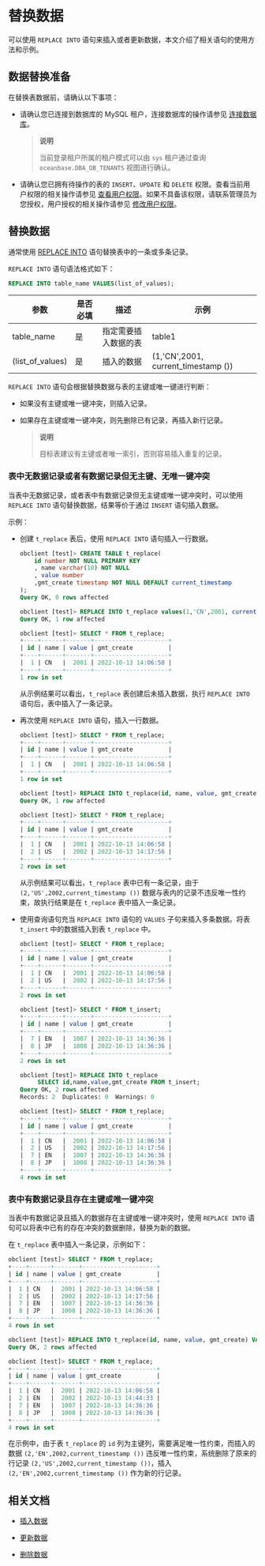 # 替换数据

可以使用 `REPLACE INTO` 语句来插入或者更新数据，本文介绍了相关语句的使用方法和示例。

## 数据替换准备

在替换表数据前，请确认以下事项：

* 请确认您已连接到数据库的 MySQL 租户，连接数据库的操作请参见 [连接数据库](../../1.application-development-based-on-mysql-mode/1.database-connection/1.connection-mode-overview.md)。
  
  >**说明**
  >
  >当前登录租户所属的租户模式可以由 `sys` 租户通过查询 `oceanbase.DBA_OB_TENANTS` 视图进行确认。

* 请确认您已拥有待操作的表的 `INSERT`、`UPDATE` 和 `DELETE` 权限。查看当前用户权限的相关操作请参见 [查看用户权限](7.reference\3.user-guide-old\6.basic-database-management\4.manage-tenants-1\5.manage-users-and-permissions\3.mysql-3\4.view-user-permissions-1.md)。如果不具备该权限，请联系管理员为您授权，用户授权的相关操作请参见 [修改用户权限](7.reference\3.user-guide-old\6.basic-database-management\4.manage-tenants-1\5.manage-users-and-permissions\3.mysql-3\5.modify-user-permissions-2.md)。

## 替换数据

通常使用 [REPLACE INTO](../../../7.reference/6.sql-syntax/2.common-tenant-mysql-mode/6.sql-statement/46.REPLACE.md) 语句替换表中的一条或多条记录。

`REPLACE INTO` 语句语法格式如下：

```sql
REPLACE INTO table_name VALUES(list_of_values);
```

|        参数        | 是否必填 |     描述     |                 示例                  |
|------------------|------|------------|-------------------------------------|
| table_name       | 是    | 指定需要插入数据的表 | table1                              |
| (list_of_values) | 是    | 插入的数据      | (1,'CN',2001, current_timestamp ()) |

`REPLACE INTO` 语句会根据替换数据与表的主键或唯一键进行判断：

* 如果没有主键或唯一键冲突，则插入记录。

* 如果存在主键或唯一键冲突，则先删除已有记录，再插入新行记录。

  > **说明**
  >
  > 目标表建议有主键或者唯一索引，否则容易插入重复的记录。

### 表中无数据记录或者有数据记录但无主键、无唯一键冲突

当表中无数据记录，或者表中有数据记录但无主键或唯一键冲突时，可以使用 `REPLACE INTO` 语句替换数据，结果等价于通过 `INSERT` 语句插入数据。

示例：

* 创建 `t_replace` 表后，使用 `REPLACE INTO` 语句插入一行数据。

  ```sql
  obclient [test]> CREATE TABLE t_replace(
      id number NOT NULL PRIMARY KEY
      , name varchar(10) NOT NULL
      , value number
      ,gmt_create timestamp NOT NULL DEFAULT current_timestamp
  );
  Query OK, 0 rows affected 

  obclient [test]> REPLACE INTO t_replace values(1,'CN',2001, current_timestamp ());
  Query OK, 1 row affected 

  obclient [test]> SELECT * FROM t_replace;
  +----+------+-------+---------------------+
  | id | name | value | gmt_create          |
  +----+------+-------+---------------------+
  |  1 | CN   |  2001 | 2022-10-13 14:06:58 |
  +----+------+-------+---------------------+
  1 row in set
  ```

  从示例结果可以看出，`t_replace` 表创建后未插入数据，执行 `REPLACE INTO` 语句后，表中插入了一条记录。

* 再次使用 `REPLACE INTO` 语句，插入一行数据。

  ```sql
  obclient [test]> SELECT * FROM t_replace;
  +----+------+-------+---------------------+
  | id | name | value | gmt_create          |
  +----+------+-------+---------------------+
  |  1 | CN   |  2001 | 2022-10-13 14:06:58 |
  +----+------+-------+---------------------+
  1 row in set

  obclient [test]> REPLACE INTO t_replace(id, name, value, gmt_create) VALUES(2,'US',2002,current_timestamp ());
  Query OK, 1 row affected 

  obclient [test]> SELECT * FROM t_replace;
  +----+------+-------+---------------------+
  | id | name | value | gmt_create          |
  +----+------+-------+---------------------+
  |  1 | CN   |  2001 | 2022-10-13 14:06:58 |
  |  2 | US   |  2002 | 2022-10-13 14:17:56 |
  +----+------+-------+---------------------+
  2 rows in set
  ```

  从示例结果可以看出，`t_replace` 表中已有一条记录，由于 `(2,'US',2002,current_timestamp ())` 数据与表内的记录不违反唯一性约束，故执行结果是在 `t_replace` 表中插入一条记录。

* 使用查询语句充当 `REPLACE INTO` 语句的 `VALUES` 子句来插入多条数据。将表 `t_insert` 中的数据插入到表 `t_replace` 中。

  ```sql
  obclient [test]> SELECT * FROM t_replace;
  +----+------+-------+---------------------+
  | id | name | value | gmt_create          |
  +----+------+-------+---------------------+
  |  1 | CN   |  2001 | 2022-10-13 14:06:58 |
  |  2 | US   |  2002 | 2022-10-13 14:17:56 |
  +----+------+-------+---------------------+
  2 rows in set

  obclient [test]> SELECT * FROM t_insert;
  +----+------+-------+---------------------+
  | id | name | value | gmt_create          |
  +----+------+-------+---------------------+
  |  7 | EN   |  1007 | 2022-10-13 14:36:36 |
  |  8 | JP   |  1008 | 2022-10-13 14:36:36 |
  +----+------+-------+---------------------+
  2 rows in set

  obclient [test]> REPLACE INTO t_replace
       SELECT id,name,value,gmt_create FROM t_insert;
  Query OK, 2 rows affected
  Records: 2  Duplicates: 0  Warnings: 0

  obclient [test]> SELECT * FROM t_replace;
  +----+------+-------+---------------------+
  | id | name | value | gmt_create          |
  +----+------+-------+---------------------+
  |  1 | CN   |  2001 | 2022-10-13 14:06:58 |
  |  2 | US   |  2002 | 2022-10-13 14:17:56 |
  |  7 | EN   |  1007 | 2022-10-13 14:36:36 |
  |  8 | JP   |  1008 | 2022-10-13 14:36:36 |
  +----+------+-------+---------------------+
  4 rows in set
  ```

### 表中有数据记录且存在主键或唯一键冲突

当表中有数据记录且插入的数据存在主键或唯一键冲突时，使用 `REPLACE INTO` 语句可以将表中已有的存在冲突的数据删除，替换为新的数据。

在 `t_replace` 表中插入一条记录，示例如下：

```sql
obclient [test]> SELECT * FROM t_replace;
+----+------+-------+---------------------+
| id | name | value | gmt_create          |
+----+------+-------+---------------------+
|  1 | CN   |  2001 | 2022-10-13 14:06:58 |
|  2 | US   |  2002 | 2022-10-13 14:17:56 |
|  7 | EN   |  1007 | 2022-10-13 14:36:36 |
|  8 | JP   |  1008 | 2022-10-13 14:36:36 |
+----+------+-------+---------------------+
4 rows in set

obclient [test]> REPLACE INTO t_replace(id, name, value, gmt_create) VALUES(2,'EN',2002,current_timestamp ());
Query OK, 2 rows affected

obclient [test]> SELECT * FROM t_replace;
+----+------+-------+---------------------+
| id | name | value | gmt_create          |
+----+------+-------+---------------------+
|  1 | CN   |  2001 | 2022-10-13 14:06:58 |
|  2 | EN   |  2002 | 2022-10-13 14:44:33 |
|  7 | EN   |  1007 | 2022-10-13 14:36:36 |
|  8 | JP   |  1008 | 2022-10-13 14:36:36 |
+----+------+-------+---------------------+
4 rows in set
```

在示例中，由于表 `t_replace` 的 `id` 列为主键列，需要满足唯一性约束，而插入的数据 `(2,'EN',2002,current_timestamp ())` 违反唯一性约束，系统删除了原来的行记录 `(2,'US',2002,current_timestamp ())`，插入 `(2,'EN',2002,current_timestamp ())` 作为新的行记录。

## 相关文档

* [插入数据](1.insert-data.md)

* [更新数据](2.update-data.md)

* [删除数据](3.delete-data.md)